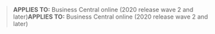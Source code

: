 > <span data-ttu-id="a18d6-101">**APPLIES TO:** Business Central online (2020 release wave 2 and later)</span><span class="sxs-lookup"><span data-stu-id="a18d6-101">**APPLIES TO:** Business Central online (2020 release wave 2 and later)</span></span>